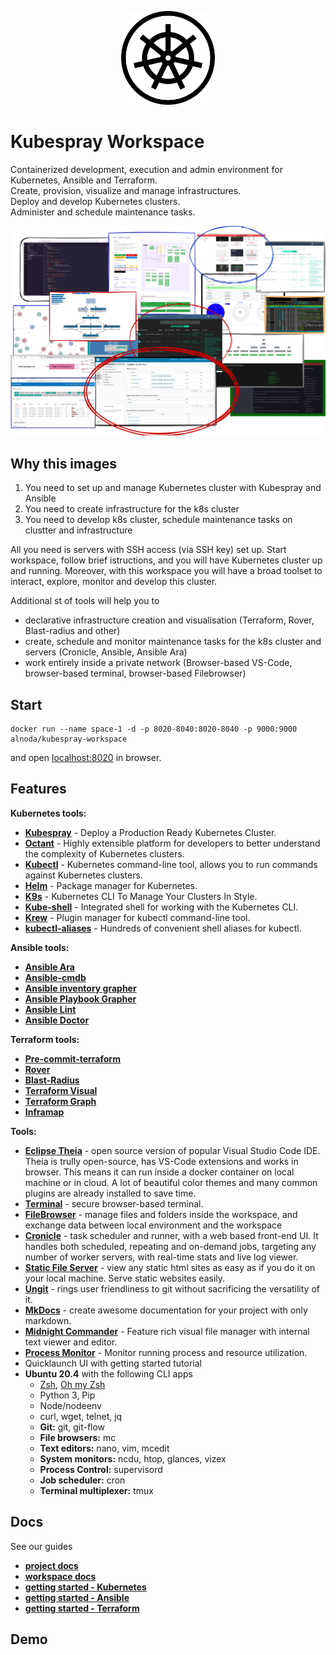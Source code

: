 <p align="center">
  <img src="./img/k8s-circle.svg" alt="Kubernetes logo" width="150">
</p>  


# Kubespray Workspace

Containerized development, execution and admin environment for Kubernetes, Ansible and Terraform.  
Create, provision, visualize and manage infrastructures.  
Deploy and develop Kubernetes clusters.  
Administer and schedule maintenance tasks.  

<p align="center">
  <img src="img/kubespray-wid-collage.png" alt="Collage" width="750">
</p>


## Why this images

1. You need to set up and manage Kubernetes cluster with Kubespray and Ansible
2. You need to create infrastructure for the k8s cluster
3. You need to develop k8s cluster, schedule maintenance tasks on clustter and infrastructure

All you need is servers with SSH access (via SSH key) set up. Start workspace, follow brief istructions, and 
you will have Kubernetes cluster up and running. Moreover, with this workspace you will have a broad toolset 
to interact, explore, monitor and develop this cluster.   

Additional st of tools will help you to 

- declarative infrastructure creation and visualisation (Terraform, Rover, Blast-radius and other)
- create, schedule and monitor maintenance tasks for the k8s cluster and servers (Cronicle, Ansible, Ansible Ara)
- work entirely inside a private network (Browser-based VS-Code, browser-based terminal, browser-based Filebrowser)

## Start

```
docker run --name space-1 -d -p 8020-8040:8020-8040 -p 9000:9000 alnoda/kubespray-workspace
```

and open [localhost:8020](http://localhost:8020) in browser.  

## Features

**Kubernetes tools:**

- [**Kubespray**](https://github.com/kubernetes-sigs/kubespray#requirements) - Deploy a Production Ready Kubernetes Cluster. 
- [**Octant**](https://github.com/vmware-tanzu/octant) - Highly extensible platform for developers to better understand the complexity of Kubernetes clusters.
- [**Kubectl**](https://kubernetes.io/docs/reference/kubectl/) - Kubernetes command-line tool, allows you to run commands against Kubernetes clusters.
- [**Helm**](https://helm.sh/) - Package manager for Kubernetes.
- [**K9s**](https://github.com/derailed/k9s) - Kubernetes CLI To Manage Your Clusters In Style.
- [**Kube-shell**](https://github.com/cloudnativelabs/kube-shell) - Integrated shell for working with the Kubernetes CLI.
- [**Krew**](https://krew.sigs.k8s.io/) - Plugin manager for kubectl command-line tool.
- [**kubectl-aliases**](https://github.com/ahmetb/kubectl-aliases) - Hundreds of convenient shell aliases for kubectl.

**Ansible tools:**

- [**Ansible Ara**](https://github.com/ansible-community/ara)
- [**Ansible-cmdb**](https://github.com/fboender/ansible-cmdb)
- [**Ansible inventory grapher**](https://github.com/willthames/ansible-inventory-grapher)
- [**Ansible Playbook Grapher**](https://github.com/haidaraM/ansible-playbook-grapher)
- [**Ansible Lint**](https://ansible-lint.readthedocs.io/en/latest/installing.html)
- [**Ansible Doctor**](https://ansible-doctor.geekdocs.de/)

**Terraform tools:**

- [**Pre-commit-terraform**](https://github.com/antonbabenko/pre-commit-terraform)
- [**Rover**](https://github.com/im2nguyen/rover)
- [**Blast-Radius**](https://github.com/28mm/blast-radius)
- [**Terraform Visual**](https://github.com/hieven/terraform-visual)
- [**Terraform Graph**](https://www.terraform.io/docs/cli/commands/graph.html)
- [**Inframap**](https://github.com/cycloidio/inframap)

**Tools:**

- [**Eclipse Theia**](https://theia-ide.org/docs/) - open source version of popular Visual Studio Code IDE. Theia is trully open-source, has 
VS-Code extensions and works in browser. This means it can run inside a docker container on local machine or in cloud. A lot of beautiful color themes and many common plugins are already installed to save time.  
- [**Terminal**](https://github.com/tsl0922/ttyd) - secure browser-based terminal.
- [**FileBrowser**](https://github.com/filebrowser/filebrowser)  - manage files and folders inside the workspace, and exchange data between local environment and the workspace
- [**Cronicle**](https://github.com/jhuckaby/Cronicle)  - task scheduler and runner, with a web based front-end UI. It handles both scheduled, repeating and on-demand jobs, targeting any number of worker servers, with real-time stats and live log viewer.
- [**Static File Server**](https://github.com/vercel/serve) - view any static html sites as easy as if you do it on your local machine. Serve static websites easily.
- [**Ungit**](https://github.com/FredrikNoren/ungit) - rings user friendliness to git without sacrificing the versatility of it.
- [**MkDocs**](https://squidfunk.github.io/mkdocs-material/)  - create awesome documentation for your project with only markdown. 
- [**Midnight Commander**](https://midnight-commander.org/)  - Feature rich visual file manager with internal text viewer and editor. 
- [**Process Monitor**](https://htop.dev/)  - Monitor running process and resource utilization. 
- Quicklaunch UI with getting started tutorial
- **Ubuntu 20.4** with the following CLI apps
    - [Zsh](https://www.zsh.org/), [Oh my Zsh](https://ohmyz.sh/)
    - Python 3, Pip 
    - Node/nodeenv
    - curl, wget, telnet, jq
    - **Git:** git, git-flow 
    - **File browsers:** mc
    - **Text editors:** nano, vim, mcedit
    - **System monitors:** ncdu, htop, glances, vizex
    - **Process Control:** supervisord
    - **Job scheduler:** cron
    - **Terminal multiplexer:** tmux 

## Docs

See our guides

- [**project docs**](https://docs.alnoda.org/)
- [**workspace docs**](https://docs.alnoda.org/kubespray-workspace/)
- [**getting started - Kubernetes**](https://docs.alnoda.org/kubespray-workspace/tutorial/)
- [**getting started - Ansible**](https://docs.alnoda.org/ansible-terraform-workspace/ansible-tools/)
- [**getting started - Terraform**](https://docs.alnoda.org/ansible-terraform-workspace/terraform-tools/)

## Demo 


